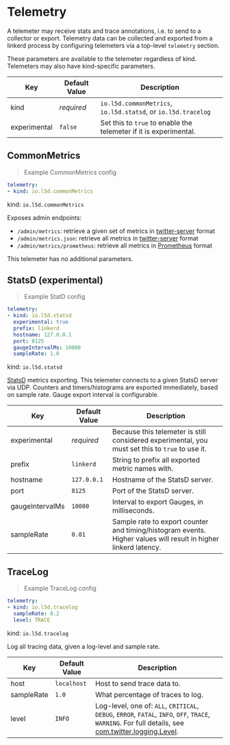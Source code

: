 # Telemetry

A telemeter may receive stats and trace annotations, i.e. to send to a collector
or export. Telemetry data can be collected and exported from a linkerd process by
configuring telemeters via a top-level `telemetry` section.

<aside class="notice"> These parameters are available to the telemeter
regardless of kind. Telemeters may also have kind-specific parameters. </aside>

Key | Default Value | Description
--- | ------------- | -----------
kind | _required_ | `io.l5d.commonMetrics`, `io.l5d.statsd`, or `io.l5d.tracelog`
experimental | `false` | Set this to `true` to enable the telemeter if it is experimental.

## CommonMetrics

> Example CommonMetrics config

```yaml
telemetry:
- kind: io.l5d.commonMetrics
```

kind: `io.l5d.commonMetrics`

Exposes admin endpoints:

* `/admin/metrics`: retrieve a given set of metrics in [twitter-server](https://twitter.github.io/twitter-server/) format
* `/admin/metrics.json`: retrieve all metrics in [twitter-server](https://twitter.github.io/twitter-server/) format
* `/admin/metrics/prometheus`: retrieve all metrics in [Prometheus](https://prometheus.io/) format

This telemeter has no additional parameters.

## StatsD (experimental)

> Example StatD config

```yaml
telemetry:
- kind: io.l5d.statsd
  experimental: true
  prefix: linkerd
  hostname: 127.0.0.1
  port: 8125
  gaugeIntervalMs: 10000
  sampleRate: 1.0
```

kind: `io.l5d.statsd`

[StatsD](https://github.com/etsy/statsd) metrics exporting. This telemeter
connects to a given StatsD server via UDP. Counters and timers/histograms are
exported immediately, based on sample rate. Gauge export interval is
configurable.

Key | Default Value | Description
--- | ------------- | -----------
experimental | _required_ | Because this telemeter is still considered experimental, you must set this to `true` to use it.
prefix | `linkerd` | String to prefix all exported metric names with.
hostname | `127.0.0.1` | Hostname of the StatsD server.
port | `8125` | Port of the StatsD server.
gaugeIntervalMs | `10000` | Interval to export Gauges, in milliseconds.
sampleRate | `0.01` | Sample rate to export counter and timing/histogram events. Higher values will result in higher linkerd latency.

## TraceLog

> Example TraceLog config

```yaml
telemetry:
- kind: io.l5d.tracelog
  sampleRate: 0.2
  level: TRACE
```

kind: `io.l5d.tracelog`

Log all tracing data, given a log-level and sample rate.

Key | Default Value | Description
--- | ------------- | -----------
host | `localhost` | Host to send trace data to.
sampleRate | `1.0` | What percentage of traces to log.
level | `INFO` | Log-level, one of: `ALL`, `CRITICAL`, `DEBUG`, `ERROR`, `FATAL`, `INFO`, `OFF`, `TRACE`, `WARNING`. For full details, see [com.twitter.logging.Level](http://twitter.github.io/util/docs/#com.twitter.logging.Level).
